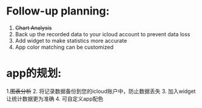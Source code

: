 # Follow-up planning:

1. ~~Chart Analysis~~
2. Back up the recorded data to your icloud account to prevent data loss
3. Add widget to make statistics more accurate
4. App color matching can be customized

# app的规划:

1.~~图表分析~~
2. 将记录数据备份到您的icloud账户中，防止数据丢失
3. 加入widget让统计数据更为准确
4. 可自定义app配色
